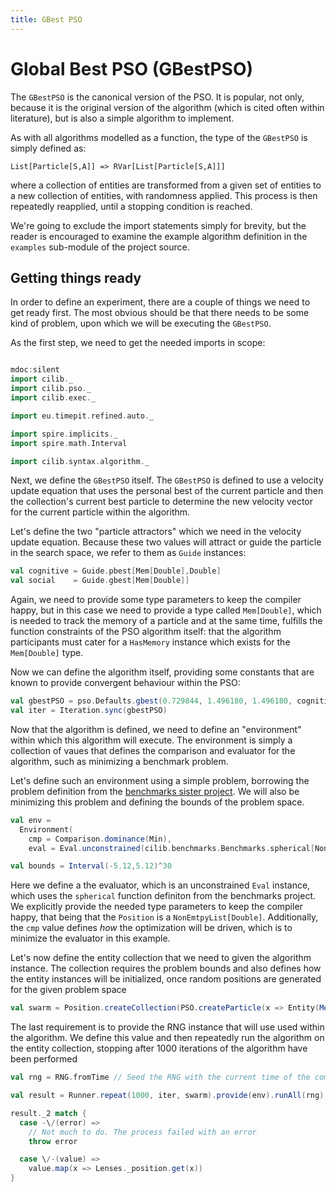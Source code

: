 ```yaml
---
title: GBest PSO
---
```


# Global Best PSO (GBestPSO)

The `GBestPSO` is the canonical version of the PSO. It is popular, not
only, because it is the original version of the algorithm (which is cited
often within literature), but is also a simple algorithm to implement.

As with all algorithms modelled as a function, the type of the `GBestPSO`
is simply defined as:

    List[Particle[S,A]] => RVar[List[Particle[S,A]]]

where a collection of entities are transformed from a given set of
entities to a new collection of entities, with randomness applied. This process
is then repeatedly reapplied, until a stopping condition is reached.

We're going to exclude the import statements simply for brevity, but the reader
is encouraged to examine the example algorithm definition in the `examples`
sub-module of the project source.

## Getting things ready

In order to define an experiment, there are a couple of things we need to
get ready first. The most obvious should be that there needs to be some kind
of problem, upon which we will be executing the `GBestPSO`.

As the first step, we need to get the needed imports in scope:

```scala

mdoc:silent
import cilib._
import cilib.pso._
import cilib.exec._

import eu.timepit.refined.auto._

import spire.implicits._
import spire.math.Interval

import cilib.syntax.algorithm._

```

Next, we define the `GBestPSO` itself. The `GBestPSO` is defined to use a velocity
update equation that uses the personal best of the current particle and then the
collection's current best particle to determine the new velocity vector for the
current particle within the algorithm.

Let's define the two "particle attractors" which we need in the velocity update
equation. Because these two values will attract or guide the particle in the search
space, we refer to them as `Guide` instances:

```scala
val cognitive = Guide.pbest[Mem[Double],Double]
val social    = Guide.gbest[Mem[Double]]
```

Again, we need to provide some type parameters to keep the compiler happy, but
in this case we need to provide a type called `Mem[Double]`, which is needed to
track the memory of a particle and at the same time, fulfills the function
constraints of the PSO algorithm itself: that the algorithm participants must
cater for a `HasMemory` instance which exists for the `Mem[Double]` type.

Now we can define the algorithm itself, providing some constants that are
known to provide convergent behaviour within the PSO:

```scala
val gbestPSO = pso.Defaults.gbest(0.729844, 1.496180, 1.496180, cognitive, social)
val iter = Iteration.sync(gbestPSO)
```

Now that the algorithm is defined, we need to define an "environment"
within which this algorithm will execute. The environment is simply a
collection of vaues that defines the comparison and evaluator for the
algorithm, such as minimizing a benchmark problem.

Let's define such an environment using a simple problem, borrowing the
problem definition from the [benchmarks sister
project](https://github.com/ciren/benchmarks). We will also be
minimizing this problem and defining the bounds of the problem space.

```scala
val env =
  Environment(
    cmp = Comparison.dominance(Min),
    eval = Eval.unconstrained(cilib.benchmarks.Benchmarks.spherical[NonEmptyList, Double]))

val bounds = Interval(-5.12,5.12)^30
```

Here we define a the evaluator, which is an unconstrained `Eval`
instance, which uses the `spherical` function definiton from the
benchmarks project. We explicitly provide the needed type parameters
to keep the compiler happy, that being that the `Position` is a
`NonEmtpyList[Double]`. Additionally, the `cmp` value defines _how_
the optimization will be driven, which is to minimize the evaluator in
this example.

Let's now define the entity collection that we need to given the
algorithm instance. The collection requires the problem bounds and
also defines how the entity instances will be initialized, once random
positions are generated for the given problem space

```scala
val swarm = Position.createCollection(PSO.createParticle(x => Entity(Mem(x, x.zeroed), x)))(bounds, 20)
```

The last requirement is to provide the RNG instance that will use used within
the algorithm. We define this value and then repeatedly run the algorithm
on the entity collection, stopping after 1000 iterations of the algorithm
have been performed

```scala
val rng = RNG.fromTime // Seed the RNG with the current time of the computer

val result = Runner.repeat(1000, iter, swarm).provide(env).runAll(rng)

result._2 match {
  case -\/(error) =>
    // Not much to do. The process failed with an error
    throw error

  case \/-(value) =>
    value.map(x => Lenses._position.get(x))
}
```
